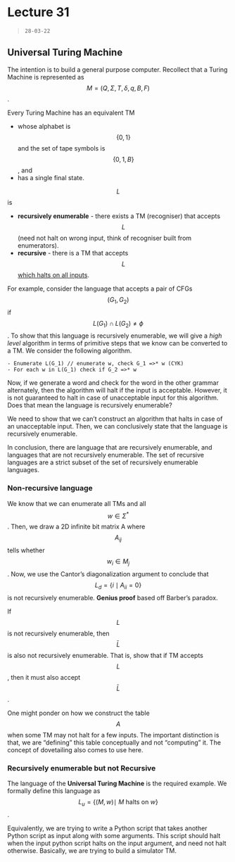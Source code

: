 # Lecture 31

> `28-03-22`

## Universal Turing Machine

The intention is to build a general purpose computer. Recollect that a Turing Machine is represented as $$M = (Q, \Sigma, T, \delta, q, B, F)$$. 

Every Turing Machine has an equivalent TM 

- whose alphabet is $$\{0, 1\}$$ and the set of tape symbols is $$\{0, 1, B\}$$, and
- has a single final state.

 $$L$$ is 

- **recursively enumerable** - there exists a TM (recogniser) that accepts $$L$$ (need not halt on wrong input, think of recogniser built from enumerators).
- **recursive** - there is a TM that accepts $$L$$ <u>which halts on all inputs</u>.

For example, consider the language that accepts a pair of CFGs $$(G_1, G_2)$$ if $$L(G_1) \cap L(G_2) \neq \phi$$. To show that this language is recursively enumerable, we will give a *high level* algorithm in terms of primitive steps that we know can be converted to a TM. We consider the following algorithm.

```
- Enumerate L(G_1) // enumerate w, check G_1 =>* w (CYK)
- For each w in L(G_1) check if G_2 =>* w
```

Now, if we generate a word and check for the word in the other grammar alternately, then the algorithm will halt if the input is acceptable. However, it is not guaranteed to halt in case of unacceptable input for this algorithm. Does that mean the language is recursively enumerable?

We need to show that we can’t construct an algorithm that halts in case of an unacceptable input. Then, we can conclusively state that the language is recursively enumerable. 

In conclusion, there are language that are recursively enumerable, and languages that are not recursively enumerable. The set of recursive languages are a strict subset of the set of recursively enumerable languages.

### Non-recursive language

We know that we can enumerate all TMs and all $$w \in \Sigma^*$$. Then, we draw a 2D infinite bit matrix A where $$A_{ij}$$ tells whether $$w_i \in M_j$$. Now, we use the Cantor’s diagonalization argument to conclude that $$L_d = \{i \mid A_{ii} = 0\}$$ is not recursively enumerable. **Genius proof** based off Barber’s paradox.

If $$L$$ is not recursively enumerable, then $$\bar L$$ is also not recursively enumerable. That is, show that if TM accepts $$L$$, then it must also accept $$\bar L$$. 

One might ponder on how we construct the table $$A$$ when some TM may not halt for a few inputs. The important distinction is that, we are “defining” this table conceptually and not “computing” it. The concept of dovetailing also comes to use here.

### Recursively enumerable but not Recursive

The language of the **Universal Turing Machine** is the required example. We formally define this language as $$L_u = \{( M, w) \mid\ M \text{ halts on } w\}$$. 

Equivalently, we are trying to write a Python script that takes another Python script as input along with some arguments. This script should halt when the input python script halts on the input argument, and need not halt otherwise. Basically, we are trying to build a simulator TM. 
